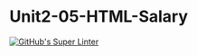 # Unit2-05-HTML-Salary
[![GitHub's Super Linter](https://github.com/CarolynWP/Unit2-05-HTML-Salary/workflows/GitHub's%20Super%20Linter/badge.svg)](https://github.com/CarolynWP/Unit2-05-HTML-Salary/actions)